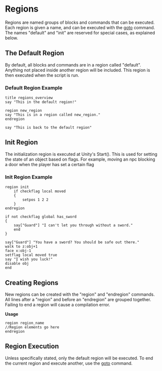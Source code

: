 # Regions
Regions are named groups of blocks and commands that can be executed. Each region is given a name, and can be executed with the [goto](goto.md) command. The names "default" and "init" are reserved for special cases, as explained below.

## The Default Region
By default, all blocks and commands are in a region called "default". Anything not placed inside another region will be included. This region is then executed when the script is run.

### Default Region Example

    title regions_overview
    say "This in the default region!"

    region new_region
    say "This is in a region called new_region."
    endregion

    say "This is back to the default region"
    
## Init Region
The initialization region is executed at Unity's Start(). This is used for setting the state of an object based on flags. For example, moving an npc blocking a door when the player has set a certain flag

### Init Region Example

    region init
        if checkflag local moved
        {
            setpos 1 2 2
        }
    endregion

    if not checkflag global has_sword
    {
        say["Guard"] "I can't let you through without a sword."
        end
    }

    say["Guard"] "You have a sword? You should be safe out there."
    walk to z:obj+1
    face x:obj-1
    setflag local moved true
    say "I wish you luck!"
    disable obj
    end

## Creating Regions
New regions can be created with the "region" and "endregion" commands. All lines after a "region" and before an "endregion" are grouped together. Failing to end a region will cause a compilation error.

**Usage**

    region region_name
    //Region elements go here
    endregion

## Region Execution
Unless specifically stated, only the default region will be executed. To end the current region and execute another, use the [goto](goto.md) command.